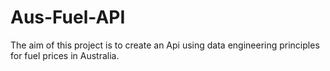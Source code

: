 # Aus-Fuel-API
The aim of this project is to create an Api using data engineering principles for fuel prices in Australia. 
